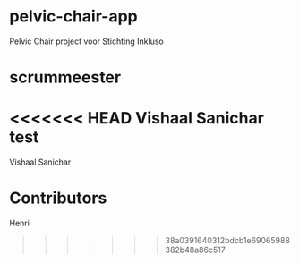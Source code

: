 # pelvic-chair-app

Pelvic Chair project voor Stichting Inkluso

# scrummeester

<<<<<<< HEAD
Vishaal Sanichar test
=======
Vishaal Sanichar

# Contributors 
Henri
>>>>>>> 38a0391640312bdcb1e69065988382b48a86c517
